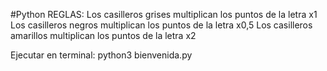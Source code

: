 #Python
REGLAS:
Los casilleros grises multiplican los puntos de la letra x1
Los casilleros negros multiplican los puntos de la letra x0,5
Los casilleros amarillos multiplican los puntos de la letra x2



Ejecutar en terminal:
python3 bienvenida.py
